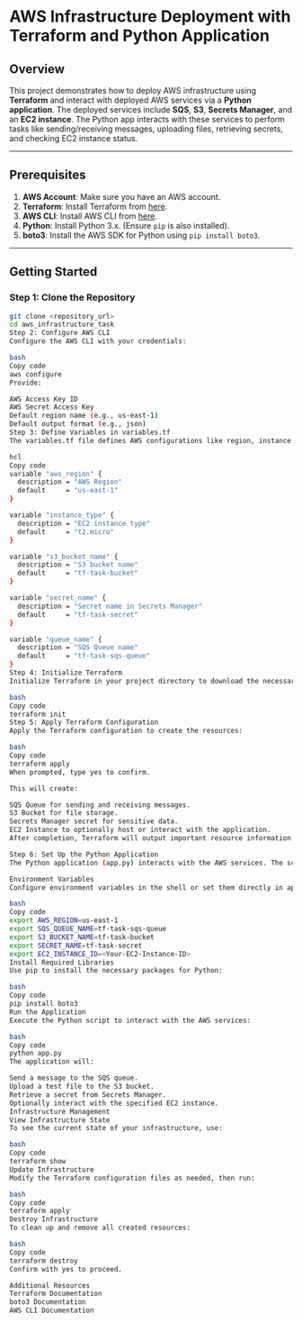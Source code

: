 # AWS Infrastructure Deployment with Terraform and Python Application

## Overview

This project demonstrates how to deploy AWS infrastructure using **Terraform** and interact with deployed AWS services via a **Python application**. The deployed services include **SQS**, **S3**, **Secrets Manager**, and an **EC2 instance**. The Python app interacts with these services to perform tasks like sending/receiving messages, uploading files, retrieving secrets, and checking EC2 instance status.

---

## Prerequisites

1. **AWS Account**: Make sure you have an AWS account.
2. **Terraform**: Install Terraform from [here](https://www.terraform.io/downloads).
3. **AWS CLI**: Install AWS CLI from [here](https://aws.amazon.com/cli/).
4. **Python**: Install Python 3.x. (Ensure `pip` is also installed).
5. **boto3**: Install the AWS SDK for Python using `pip install boto3`.

---

## Getting Started

### Step 1: Clone the Repository

```bash
git clone <repository_url>
cd aws_infrastructure_task
Step 2: Configure AWS CLI
Configure the AWS CLI with your credentials:

bash
Copy code
aws configure
Provide:

AWS Access Key ID
AWS Secret Access Key
Default region name (e.g., us-east-1)
Default output format (e.g., json)
Step 3: Define Variables in variables.tf
The variables.tf file defines AWS configurations like region, instance type, and resource names:

hcl
Copy code
variable "aws_region" {
  description = "AWS Region"
  default     = "us-east-1"
}

variable "instance_type" {
  description = "EC2 instance type"
  default     = "t2.micro"
}

variable "s3_bucket_name" {
  description = "S3 bucket name"
  default     = "tf-task-bucket"
}

variable "secret_name" {
  description = "Secret name in Secrets Manager"
  default     = "tf-task-secret"
}

variable "queue_name" {
  description = "SQS Queue name"
  default     = "tf-task-sqs-queue"
}
Step 4: Initialize Terraform
Initialize Terraform in your project directory to download the necessary provider plugins:

bash
Copy code
terraform init
Step 5: Apply Terraform Configuration
Apply the Terraform configuration to create the resources:

bash
Copy code
terraform apply
When prompted, type yes to confirm.

This will create:

SQS Queue for sending and receiving messages.
S3 Bucket for file storage.
Secrets Manager secret for sensitive data.
EC2 Instance to optionally host or interact with the application.
After completion, Terraform will output important resource information (e.g., Queue URL, S3 Bucket Name, EC2 Instance ID).

Step 6: Set Up the Python Application
The Python application (app.py) interacts with the AWS services. The script performs actions like sending messages to SQS, uploading files to S3, retrieving secrets, and managing the EC2 instance.

Environment Variables
Configure environment variables in the shell or set them directly in app.py:

bash
Copy code
export AWS_REGION=us-east-1
export SQS_QUEUE_NAME=tf-task-sqs-queue
export S3_BUCKET_NAME=tf-task-bucket
export SECRET_NAME=tf-task-secret
export EC2_INSTANCE_ID=<Your-EC2-Instance-ID>
Install Required Libraries
Use pip to install the necessary packages for Python:

bash
Copy code
pip install boto3
Run the Application
Execute the Python script to interact with the AWS services:

bash
Copy code
python app.py
The application will:

Send a message to the SQS queue.
Upload a test file to the S3 bucket.
Retrieve a secret from Secrets Manager.
Optionally interact with the specified EC2 instance.
Infrastructure Management
View Infrastructure State
To see the current state of your infrastructure, use:

bash
Copy code
terraform show
Update Infrastructure
Modify the Terraform configuration files as needed, then run:

bash
Copy code
terraform apply
Destroy Infrastructure
To clean up and remove all created resources:

bash
Copy code
terraform destroy
Confirm with yes to proceed.

Additional Resources
Terraform Documentation
boto3 Documentation
AWS CLI Documentation
```
